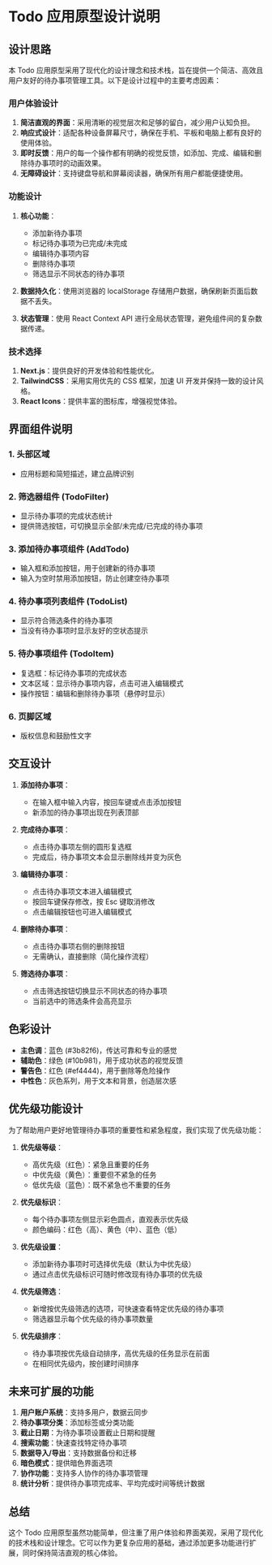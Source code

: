 # Todo 应用原型设计说明

## 设计思路

本 Todo 应用原型采用了现代化的设计理念和技术栈，旨在提供一个简洁、高效且用户友好的待办事项管理工具。以下是设计过程中的主要考虑因素：

### 用户体验设计

1. **简洁直观的界面**：采用清晰的视觉层次和足够的留白，减少用户认知负担。
2. **响应式设计**：适配各种设备屏幕尺寸，确保在手机、平板和电脑上都有良好的使用体验。
3. **即时反馈**：用户的每一个操作都有明确的视觉反馈，如添加、完成、编辑和删除待办事项时的动画效果。
4. **无障碍设计**：支持键盘导航和屏幕阅读器，确保所有用户都能便捷使用。

### 功能设计

1. **核心功能**：
   - 添加新待办事项
   - 标记待办事项为已完成/未完成
   - 编辑待办事项内容
   - 删除待办事项
   - 筛选显示不同状态的待办事项

2. **数据持久化**：使用浏览器的 localStorage 存储用户数据，确保刷新页面后数据不丢失。

3. **状态管理**：使用 React Context API 进行全局状态管理，避免组件间的复杂数据传递。

### 技术选择

1. **Next.js**：提供良好的开发体验和性能优化。
2. **TailwindCSS**：采用实用优先的 CSS 框架，加速 UI 开发并保持一致的设计风格。
3. **React Icons**：提供丰富的图标库，增强视觉体验。

## 界面组件说明

### 1. 头部区域
- 应用标题和简短描述，建立品牌识别

### 2. 筛选器组件 (TodoFilter)
- 显示待办事项的完成状态统计
- 提供筛选按钮，可切换显示全部/未完成/已完成的待办事项

### 3. 添加待办事项组件 (AddTodo)
- 输入框和添加按钮，用于创建新的待办事项
- 输入为空时禁用添加按钮，防止创建空待办事项

### 4. 待办事项列表组件 (TodoList)
- 显示符合筛选条件的待办事项
- 当没有待办事项时显示友好的空状态提示

### 5. 待办事项组件 (TodoItem)
- 复选框：标记待办事项的完成状态
- 文本区域：显示待办事项内容，点击可进入编辑模式
- 操作按钮：编辑和删除待办事项（悬停时显示）

### 6. 页脚区域
- 版权信息和鼓励性文字

## 交互设计

1. **添加待办事项**：
   - 在输入框中输入内容，按回车键或点击添加按钮
   - 新添加的待办事项出现在列表顶部

2. **完成待办事项**：
   - 点击待办事项左侧的圆形复选框
   - 完成后，待办事项文本会显示删除线并变为灰色

3. **编辑待办事项**：
   - 点击待办事项文本进入编辑模式
   - 按回车键保存修改，按 Esc 键取消修改
   - 点击编辑按钮也可进入编辑模式

4. **删除待办事项**：
   - 点击待办事项右侧的删除按钮
   - 无需确认，直接删除（简化操作流程）

5. **筛选待办事项**：
   - 点击筛选按钮切换显示不同状态的待办事项
   - 当前选中的筛选条件会高亮显示

## 色彩设计

- **主色调**：蓝色 (#3b82f6)，传达可靠和专业的感觉
- **辅助色**：绿色 (#10b981)，用于成功状态的视觉反馈
- **警告色**：红色 (#ef4444)，用于删除等危险操作
- **中性色**：灰色系列，用于文本和背景，创造层次感

## 优先级功能设计

为了帮助用户更好地管理待办事项的重要性和紧急程度，我们实现了优先级功能：

1. **优先级等级**：
   - 高优先级（红色）：紧急且重要的任务
   - 中优先级（黄色）：重要但不紧急的任务
   - 低优先级（蓝色）：既不紧急也不重要的任务

2. **优先级标识**：
   - 每个待办事项左侧显示彩色圆点，直观表示优先级
   - 颜色编码：红色（高）、黄色（中）、蓝色（低）

3. **优先级设置**：
   - 添加新待办事项时可选择优先级（默认为中优先级）
   - 通过点击优先级标识可随时修改现有待办事项的优先级

4. **优先级筛选**：
   - 新增按优先级筛选的选项，可快速查看特定优先级的待办事项
   - 筛选器显示每个优先级的待办事项数量

5. **优先级排序**：
   - 待办事项按优先级自动排序，高优先级的任务显示在前面
   - 在相同优先级内，按创建时间排序

## 未来可扩展的功能

1. **用户账户系统**：支持多用户，数据云同步
2. **待办事项分类**：添加标签或分类功能
3. **截止日期**：为待办事项设置截止日期和提醒
4. **搜索功能**：快速查找特定待办事项
5. **数据导入/导出**：支持数据备份和迁移
6. **暗色模式**：提供暗色界面选项
7. **协作功能**：支持多人协作的待办事项管理
8. **统计分析**：提供待办事项完成率、平均完成时间等统计数据

## 总结

这个 Todo 应用原型虽然功能简单，但注重了用户体验和界面美观，采用了现代化的技术栈和设计理念。它可以作为更复杂应用的基础，通过添加更多功能进行扩展，同时保持简洁直观的核心体验。